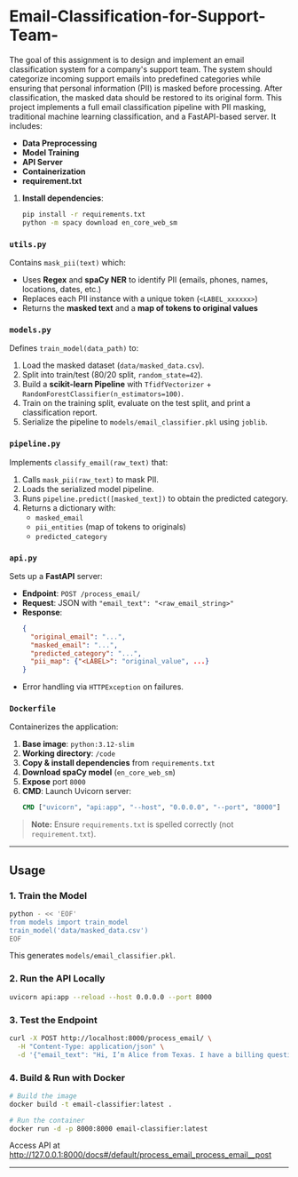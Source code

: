# Email-Classification-for-Support-Team-
The goal of this assignment is to design and implement an email classification system for a 
company's support team. The system should categorize incoming support emails into 
predefined categories while ensuring that personal information (PII) is masked before 
processing. After classification, the masked data should be restored to its original form. 
This project implements a full email classification pipeline with PII masking, traditional machine learning classification, and a FastAPI-based server. It includes:

- **Data Preprocessing** 
- **Model Training** 
- **API Server** 
- **Containerization**
- **requirement.txt**


1. **Install dependencies**:
   ```bash
   pip install -r requirements.txt
   python -m spacy download en_core_web_sm
   ```

### `utils.py`
Contains `mask_pii(text)` which:
- Uses **Regex** and **spaCy NER** to identify PII (emails, phones, names, locations, dates, etc.)
- Replaces each PII instance with a unique token (`<LABEL_xxxxxx>`)
- Returns the **masked text** and a **map of tokens to original values**


### `models.py`
Defines `train_model(data_path)` to:
1. Load the masked dataset (`data/masked_data.csv`).
2. Split into train/test (80/20 split, `random_state=42`).
3. Build a **scikit-learn Pipeline** with `TfidfVectorizer` + `RandomForestClassifier(n_estimators=100)`.
4. Train on the training split, evaluate on the test split, and print a classification report.
5. Serialize the pipeline to `models/email_classifier.pkl` using `joblib`.


### `pipeline.py`
Implements `classify_email(raw_text)` that:
1. Calls `mask_pii(raw_text)` to mask PII.
2. Loads the serialized model pipeline.
3. Runs `pipeline.predict([masked_text])` to obtain the predicted category.
4. Returns a dictionary with:
   - `masked_email`
   - `pii_entities` (map of tokens to originals)
   - `predicted_category`


### `api.py`
Sets up a **FastAPI** server:
- **Endpoint**: `POST /process_email/`
- **Request**: JSON with `"email_text": "<raw_email_string>"`
- **Response**:
  ```json
  {
    "original_email": "...",
    "masked_email": "...",
    "predicted_category": "...",
    "pii_map": {"<LABEL>": "original_value", ...}
  }
  ```
- Error handling via `HTTPException` on failures.


### `Dockerfile`
Containerizes the application:
1. **Base image**: `python:3.12-slim`
2. **Working directory**: `/code`
3. **Copy & install dependencies** from `requirements.txt`
4. **Download spaCy model** (`en_core_web_sm`)
5. **Expose** port `8000`
6. **CMD**: Launch Uvicorn server:
   ```dockerfile
   CMD ["uvicorn", "api:app", "--host", "0.0.0.0", "--port", "8000"]
   ```

> **Note:** Ensure `requirements.txt` is spelled correctly (not `requirement.txt`).

---

## Usage

### 1. Train the Model

```bash
python - << 'EOF'
from models import train_model
train_model('data/masked_data.csv')
EOF
```

This generates `models/email_classifier.pkl`.


### 2. Run the API Locally

```bash
uvicorn api:app --reload --host 0.0.0.0 --port 8000
```

### 3. Test the Endpoint

```bash
curl -X POST http://localhost:8000/process_email/ \
  -H "Content-Type: application/json" \
  -d '{"email_text": "Hi, I’m Alice from Texas. I have a billing question."}'
```


### 4. Build & Run with Docker

```bash
# Build the image
docker build -t email-classifier:latest .

# Run the container
docker run -d -p 8000:8000 email-classifier:latest
```

Access API at http://127.0.0.1:8000/docs#/default/process_email_process_email__post

---

